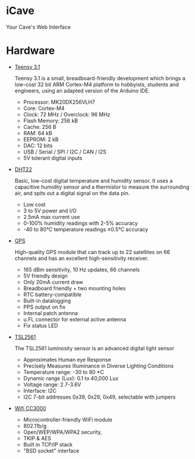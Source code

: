 # iCave

Your Cave's Web Interface

# Hardware

- [Teensy 3.1](https://www.pjrc.com/teensy/teensy31.html)
  
  Teensy 3.1 is a small, breadboard-friendly development which brings a low-cost 32 bit ARM Cortex-M4 platform to hobbyists, students and engineers, using an adapted version of the Arduino IDE.

  - Processor: MK20DX256VLH7 
  - Core: Cortex-M4
  - Clock: 72 MHz / Overclock: 96 MHz
  - Flash Memory: 256 kB
  - Cache: 256 B
  - RAM: 64 kB
  - EEPROM: 2 kB
  - DAC: 12 bits
  - USB / Serial / SPI / I2C / CAN / I2S
  - 5V tolerant digital inputs

- [DHT22](https://www.adafruit.com/product/393)

  Basic, low-cost digital temperature and humidity sensor. It uses a capacitive humidity sensor and a thermistor to measure the surrounding air, and spits out a digital signal on the data pin.
  
  - Low cost
  - 3 to 5V power and I/O
  - 2.5mA max current use 
  - 0-100% humidity readings with 2-5% accuracy
  - -40 to 80°C temperature readings ±0.5°C accuracy
  
- [GPS](https://www.adafruit.com/products/746)

  High-quality GPS module that can track up to 22 satellites on 66 channels and has an excellent high-sensitivity receiver.
  
  - 165 dBm sensitivity, 10 Hz updates, 66 channels
  - 5V friendly design
  - Only 20mA current draw
  - Breadboard friendly + two mounting holes
  - RTC battery-compatible
  - Built-in datalogging
  - PPS output on fix
  - Internal patch antenna
  - u.FL connector for external active antenna
  - Fix status LED

- [TSL2561](https://www.adafruit.com/products/439)

  The TSL2561 luminosity sensor is an advanced digital light sensor
  
  - Approximates Human eye Response
  - Precisely Measures Illuminance in Diverse Lighting Conditions
  - Temperature range: -30 to 80 *C
  - Dynamic range (Lux): 0.1 to 40,000 Lux
  - Voltage range: 2.7-3.6V
  - Interface: I2C
  - I2C 7-bit addresses 0x39, 0x29, 0x49, selectable with jumpers
  
- [Wifi CC3000](https://www.adafruit.com/products/1469) 

  - Microcontroller-friendly WiFi module
  - 802.11b/g
  - Open/WEP/WPA/WPA2 security,
  - TKIP & AES
  - Built in TCP/IP stack
  - "BSD socket" interface
